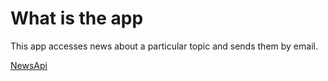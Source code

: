 # What is the app

This app accesses news about a particular topic and sends them by email.

[NewsApi](https://newsapi.org/)

